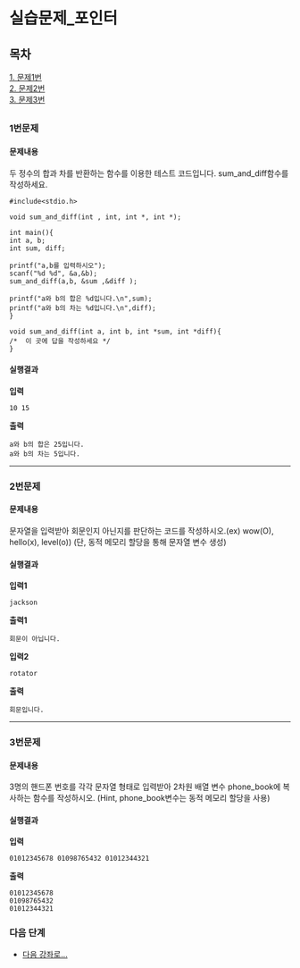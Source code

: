 # 실습문제_포인터
## 목차
[1. 문제1번](#1번문제)  
[2. 문제2번](#2번문제)  
[3. 문제3번](#3번문제)  
##
### 1번문제
#### 문제내용
두 정수의 합과 차를 반환하는 함수를 이용한 테스트 코드입니다. sum_and_diff함수를 작성하세요.
```
#include<stdio.h>

void sum_and_diff(int , int, int *, int *);

int main(){
int a, b;
int sum, diff;

printf("a,b를 입력하시오");
scanf("%d %d", &a,&b);
sum_and_diff(a,b, &sum ,&diff );

printf("a와 b의 합은 %d입니다.\n",sum);
printf("a와 b의 차는 %d입니다.\n",diff);
}

void sum_and_diff(int a, int b, int *sum, int *diff){
/*  이 곳에 답을 작성하세요 */
}
```

#### 실행결과
**입력**
```
10 15
```
**출력**
```
a와 b의 합은 25입니다.
a와 b의 차는 5입니다.
```
-----------
### 2번문제
#### 문제내용
문자열을 입력받아 회문인지 아닌지를 판단하는 코드를 작성하시오.(ex) wow(O), hello(x), level(o)) (단, 동적 메모리 할당을 통해 문자열 변수 생성)
#### 실행결과
**입력1**
```
jackson
```
**출력1**
```
회문이 아닙니다.
```
**입력2**
```
rotator
```
**출력**
```
회문입니다.
```
-----------
### 3번문제
#### 문제내용
3명의 핸드폰 번호를 각각 문자열 형태로 입력받아 2차원 배열 변수 phone_book에 복사하는 함수를 작성하시오. (Hint, phone_book변수는 동적 메모리 할당을 사용)
#### 실행결과
**입력**
```
01012345678 01098765432 01012344321
```
**출력**
```
01012345678
01098765432
01012344321
```

### 다음 단계
- [다음 강좌로...](../7강%20-%20사용자%20정의형/강의자료.md)
